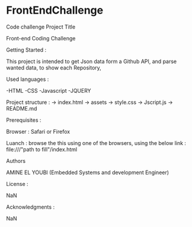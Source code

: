 # FrontEndChallenge
Code challenge
Project Title

Front-end Coding Challenge

Getting Started :

This project is intended to get Json data form a Github API, and parse wanted data, to show each Repository,

Used languages :

-HTML
-CSS
-Javascript
-JQUERY

Project structure :
-> index.html
-> assets -> style.css
          -> Jscript.js
          -> README.md
          
Prerequisites :

Browser : Safari or Firefox

Luanch :
browse the this using one of the browsers, using the below link : file:///"path to fill"/index.html

Authors

AMINE EL YOUBI (Embedded Systems and development Engineer)

License :

NaN

Acknowledgments :

NaN
